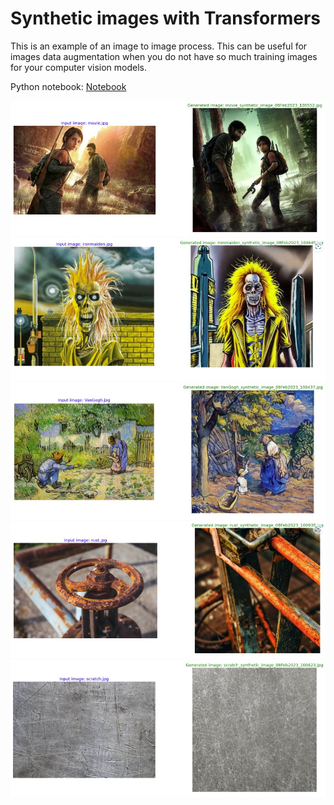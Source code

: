 # Synthetic images with Transformers

This is an example of an image to image process.
This can be useful for images data augmentation when you do not have so much training images for your computer vision models.

Python notebook:
<a href="Generating synthetic image with Image Variation Transformers">Notebook</a>

<img src="results (1).jpg">
<img src="results (2).jpg">
<img src="results (3).jpg">
<img src="results (4).jpg">
<img src="results (5).jpg">
